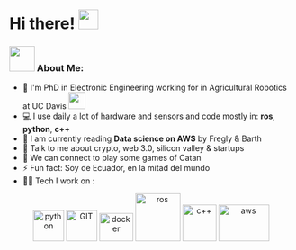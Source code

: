 # Hi there! <img src="https://github.com/TheDudeThatCode/TheDudeThatCode/blob/master/Assets/Hi.gif" width="35" />

### <img src="https://github.com/TheDudeThatCode/TheDudeThatCode/blob/master/Assets/Developer.gif" width="45" /> About Me:
- 🏦 I'm PhD in Electronic Engineering working for in Agricultural Robotics at UC Davis 
      <img src="https://media.giphy.com/media/WUlplcMpOCEmTGBtBW/giphy.gif" width="30">
- 💻 I use daily a lot of hardware and sensors and code mostly in: **ros**, **python**, **c++**
- 📖 I am currently reading **Data science on AWS** by Fregly & Barth
- 💬 Talk to me about crypto, web 3.0, silicon valley & startups
- 👯 We can connect to play some games of Catan
- ⚡ Fun fact: Soy de Ecuador, en la mitad del mundo
- 🧑‍💻 Tech I work on :

<p align="center">
      <img src="https://www.vectorlogo.zone/logos/python/python-icon.svg" alt="python" width="55" height="55"/>
      <img src="https://www.vectorlogo.zone/logos/git-scm/git-scm-icon.svg" alt="GIT" width="55" height="55"/> 
      <img src="https://www.vectorlogo.zone/logos/docker/docker-official.svg" alt="docker" width="60" height="50"/>
      <img src="https://www.vectorlogo.zone/logos/ros/ros-ar21.svg" alt="ros" width="80" height="85"/>
      <img src="https://upload.wikimedia.org/wikipedia/commons/1/18/ISO_C%2B%2B_Logo.svg" alt="c++" width="60" height="65"/>
      <img src="https://www.vectorlogo.zone/logos/amazon_aws/amazon_aws-ar21.svg" alt="aws" width="90" height="65"/>
</p>
